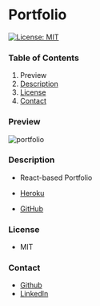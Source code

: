 # Portfolio

[![License: MIT](https://img.shields.io/badge/License-MIT-yellow.svg)](https://opensource.org/licenses/MIT)

### Table of Contents

1. Preview
2. [Description](#description)
3. [License](#license)
4. [Contact](#contact)

### Preview

![portfolio](/assets/portfolio.gif)

### Description

- React-based Portfolio

- [Heroku]()
- [GitHub](https://github.com/drlanah/portfolio)

### License

- MIT

### Contact

- [Github](https://github.com/drlanah/)
- [LinkedIn](https://www.linkedin.com/in/elayenay/)
